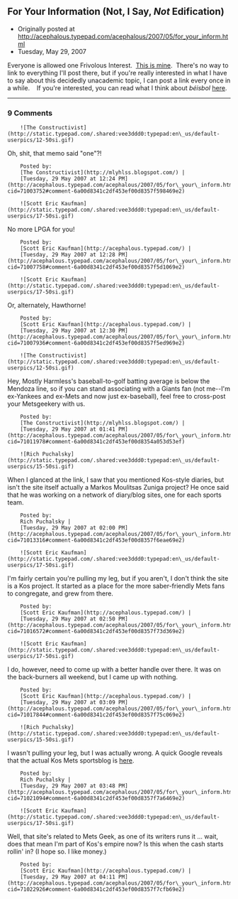 ## For Your Information (Not, I Say, <em>Not</em> Edification)

 * Originally posted at http://acephalous.typepad.com/acephalous/2007/05/for_your_inform.html
 * Tuesday, May 29, 2007



Everyone is allowed one Frivolous Interest.  [This is mine](http://www.metsgeek.com/articles/2007/05/28/ramblings-of-a-lone-met-fan/).  
There's no way to link to everything I'll post there, but if you're really interested in what I have to say about this decidedly unacademic topic, I can post a link every once in a while.
   If you're interested, you can read what I think about _béisbol_ [here](http://www.metsgeek.com/?author=45&cat=16).

		

* * *

### 9 Comments 

		

                
[]()

	

		![The Constructivist](http://static.typepad.com/.shared:vee3ddd0:typepad:en\_us/default-userpics/12-50si.gif)
	

	

		

Oh, shit, that memo said "one"?!

	

		Posted by:
		[The Constructivist](http://mlyhlss.blogspot.com/) |
		[Tuesday, 29 May 2007 at 12:24 PM](http://acephalous.typepad.com/acephalous/2007/05/for\_your\_inform.html?cid=71003752#comment-6a00d8341c2df453ef00d8357f598469e2)

[]()

	

		![Scott Eric Kaufman](http://static.typepad.com/.shared:vee3ddd0:typepad:en\_us/default-userpics/17-50si.gif)
	

	

		

No more LPGA for you!

	

		Posted by:
		[Scott Eric Kaufman](http://acephalous.typepad.com/) |
		[Tuesday, 29 May 2007 at 12:28 PM](http://acephalous.typepad.com/acephalous/2007/05/for\_your\_inform.html?cid=71007758#comment-6a00d8341c2df453ef00d8357f5d1069e2)

[]()

	

		![Scott Eric Kaufman](http://static.typepad.com/.shared:vee3ddd0:typepad:en\_us/default-userpics/17-50si.gif)
	

	

		

Or, alternately, Hawthorne!

	

		Posted by:
		[Scott Eric Kaufman](http://acephalous.typepad.com/) |
		[Tuesday, 29 May 2007 at 12:30 PM](http://acephalous.typepad.com/acephalous/2007/05/for\_your\_inform.html?cid=71007936#comment-6a00d8341c2df453ef00d8357f5ed969e2)

[]()

	

		![The Constructivist](http://static.typepad.com/.shared:vee3ddd0:typepad:en\_us/default-userpics/12-50si.gif)
	

	

		

Hey, Mostly Harmless's baseball-to-golf batting average is below the Mendoza line, so if you can stand associating with a Giants fan (not me--I'm ex-Yankees and ex-Mets and now just ex-baseball), feel free to cross-post your Metsgeekery with us.

	

		Posted by:
		[The Constructivist](http://mlyhlss.blogspot.com/) |
		[Tuesday, 29 May 2007 at 01:41 PM](http://acephalous.typepad.com/acephalous/2007/05/for\_your\_inform.html?cid=71011978#comment-6a00d8341c2df453ef00d8354a053d53ef)

[]()

	

		![Rich Puchalsky](http://static.typepad.com/.shared:vee3ddd0:typepad:en\_us/default-userpics/15-50si.gif)
	

	

		

When I glanced at the link, I saw that you mentioned Kos-style diaries, but isn't the site itself actually a Markos Moulitsas Zuniga project?  He once said that he was working on a network of diary/blog sites, one for each sports team.

	

		Posted by:
		Rich Puchalsky |
		[Tuesday, 29 May 2007 at 02:00 PM](http://acephalous.typepad.com/acephalous/2007/05/for\_your\_inform.html?cid=71013316#comment-6a00d8341c2df453ef00d8357f6eae69e2)

[]()

	

		![Scott Eric Kaufman](http://static.typepad.com/.shared:vee3ddd0:typepad:en\_us/default-userpics/17-50si.gif)
	

	

		

I'm fairly certain you're pulling my leg, but if you aren't, I don't think the site is a Kos project.  It started as a place for the more saber-friendly Mets fans to congregate, and grew from there.

	

		Posted by:
		[Scott Eric Kaufman](http://acephalous.typepad.com/) |
		[Tuesday, 29 May 2007 at 02:50 PM](http://acephalous.typepad.com/acephalous/2007/05/for\_your\_inform.html?cid=71016572#comment-6a00d8341c2df453ef00d8357f73d369e2)

[]()

	

		![Scott Eric Kaufman](http://static.typepad.com/.shared:vee3ddd0:typepad:en\_us/default-userpics/17-50si.gif)
	

	

		

I do, however, need to come up with a better handle over there.  It was on the back-burners all weekend, but I came up with nothing.  

	

		Posted by:
		[Scott Eric Kaufman](http://acephalous.typepad.com/) |
		[Tuesday, 29 May 2007 at 03:09 PM](http://acephalous.typepad.com/acephalous/2007/05/for\_your\_inform.html?cid=71017844#comment-6a00d8341c2df453ef00d8357f75c069e2)

[]()

	

		![Rich Puchalsky](http://static.typepad.com/.shared:vee3ddd0:typepad:en\_us/default-userpics/15-50si.gif)
	

	

		

I wasn't pulling your leg, but I was actually wrong.  A quick Google reveals that the actual Kos Mets sportsblog is [here](http://www.amazinavenue.com/).

	

		Posted by:
		Rich Puchalsky |
		[Tuesday, 29 May 2007 at 03:48 PM](http://acephalous.typepad.com/acephalous/2007/05/for\_your\_inform.html?cid=71021094#comment-6a00d8341c2df453ef00d8357f7a6469e2)

[]()

	

		![Scott Eric Kaufman](http://static.typepad.com/.shared:vee3ddd0:typepad:en\_us/default-userpics/17-50si.gif)
	

	

		

Well, that site's related to Mets Geek, as one of its writers runs it ... wait, does that mean I'm part of Kos's empire now?  Is this when the cash starts rollin' in?  (I hope so.  I like money.)

	

		Posted by:
		[Scott Eric Kaufman](http://acephalous.typepad.com/) |
		[Tuesday, 29 May 2007 at 04:11 PM](http://acephalous.typepad.com/acephalous/2007/05/for\_your\_inform.html?cid=71022926#comment-6a00d8341c2df453ef00d8357f7cfb69e2)

		

        